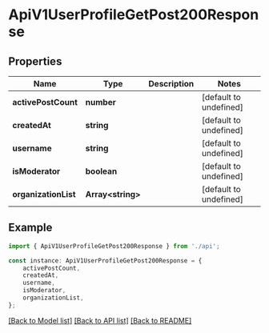 # ApiV1UserProfileGetPost200Response


## Properties

Name | Type | Description | Notes
------------ | ------------- | ------------- | -------------
**activePostCount** | **number** |  | [default to undefined]
**createdAt** | **string** |  | [default to undefined]
**username** | **string** |  | [default to undefined]
**isModerator** | **boolean** |  | [default to undefined]
**organizationList** | **Array&lt;string&gt;** |  | [default to undefined]

## Example

```typescript
import { ApiV1UserProfileGetPost200Response } from './api';

const instance: ApiV1UserProfileGetPost200Response = {
    activePostCount,
    createdAt,
    username,
    isModerator,
    organizationList,
};
```

[[Back to Model list]](../README.md#documentation-for-models) [[Back to API list]](../README.md#documentation-for-api-endpoints) [[Back to README]](../README.md)
